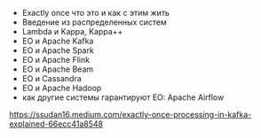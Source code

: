 * Exactly once что это и как с этим жить
* Введение из распределенных систем
* Lambda и Kappa, Kappa++
* EO и Apache Kafka
* EO и Apache Spark
* EO и Apache Flink
* EO и Apache Beam
* ЕО и Cassandra
* ЕО и Apache Hadoop
* как другие системы гарантируют ЕО: Apache Airflow

https://ssudan16.medium.com/exactly-once-processing-in-kafka-explained-66ecc41a8548

